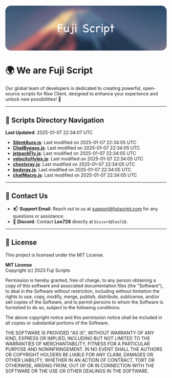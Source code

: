 ![Banner](.github/b.webp)

# 🌍 **We are Fuji Script**

Our global team of developers is dedicated to creating powerful, open-source scripts for Rise Client, designed to enhance your experience and unlock new possibilities! 🌟

---
<!-- SCRIPTS_NAVIGATION_START -->
## 📂 **Scripts Directory Navigation**

**Last Updated**: 2025-01-07 22:34:07 UTC

- **[SilentAura.js](scripts/SilentAura.js)**: Last modified on 2025-01-07 22:34:05 UTC
- **[ChatBypass.js](scripts/ChatBypass.js)**: Last modified on 2025-01-07 22:34:05 UTC
- **[jetpackFly.js](scripts/jetpackFly.js)**: Last modified on 2025-01-07 22:34:05 UTC
- **[velocityHylex.js](scripts/velocityHylex.js)**: Last modified on 2025-01-07 22:34:05 UTC
- **[chestxray.js](scripts/chestxray.js)**: Last modified on 2025-01-07 22:34:05 UTC
- **[bedxray.js](scripts/bedxray.js)**: Last modified on 2025-01-07 22:34:05 UTC
- **[chatMacro.js](scripts/chatMacro.js)**: Last modified on 2025-01-07 22:34:05 UTC

<!-- SCRIPTS_NAVIGATION_END -->

---

## 💬 **Contact Us**  
- 📬 **Support Email**: Reach out to us at [support@fujiscript.com](mailto:support@fujiscript.com) for any questions or assistance.  
- 💬 **Discord**: Contact **Leo728** directly at `Discord@leo728`.

---

## 📜 **License**

This project is licensed under the MIT License.  

**MIT License**  
Copyright (c) 2023 Fuji Scripts  

Permission is hereby granted, free of charge, to any person obtaining a copy of this software and associated documentation files (the "Software"), to deal in the Software without restriction, including without limitation the rights to use, copy, modify, merge, publish, distribute, sublicense, and/or sell copies of the Software, and to permit persons to whom the Software is furnished to do so, subject to the following conditions:  

The above copyright notice and this permission notice shall be included in all copies or substantial portions of the Software.  

THE SOFTWARE IS PROVIDED "AS IS", WITHOUT WARRANTY OF ANY KIND, EXPRESS OR IMPLIED, INCLUDING BUT NOT LIMITED TO THE WARRANTIES OF MERCHANTABILITY, FITNESS FOR A PARTICULAR PURPOSE AND NONINFRINGEMENT. IN NO EVENT SHALL THE AUTHORS OR COPYRIGHT HOLDERS BE LIABLE FOR ANY CLAIM, DAMAGES OR OTHER LIABILITY, WHETHER IN AN ACTION OF CONTRACT, TORT OR OTHERWISE, ARISING FROM, OUT OF OR IN CONNECTION WITH THE SOFTWARE OR THE USE OR OTHER DEALINGS IN THE SOFTWARE.  
